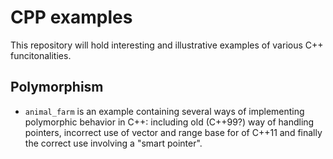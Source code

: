 # CPP examples

This repository will hold interesting and illustrative examples of various C++
funcitonalities.


## Polymorphism

 * `animal_farm` is an example containing several ways of implementing
   polymorphic behavior in C++: including old (C++99?) way of handling
   pointers, incorrect use of vector and range base for of C++11 and finally
   the correct use involving a "smart pointer".
